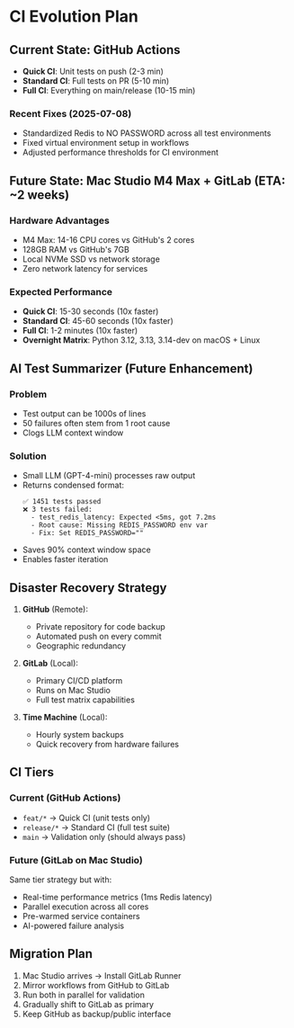 # CI Evolution Plan

## Current State: GitHub Actions
- **Quick CI**: Unit tests on push (2-3 min)
- **Standard CI**: Full tests on PR (5-10 min)
- **Full CI**: Everything on main/release (10-15 min)

### Recent Fixes (2025-07-08)
- Standardized Redis to NO PASSWORD across all test environments
- Fixed virtual environment setup in workflows
- Adjusted performance thresholds for CI environment

## Future State: Mac Studio M4 Max + GitLab (ETA: ~2 weeks)
### Hardware Advantages
- M4 Max: 14-16 CPU cores vs GitHub's 2 cores
- 128GB RAM vs GitHub's 7GB
- Local NVMe SSD vs network storage
- Zero network latency for services

### Expected Performance
- **Quick CI**: 15-30 seconds (10x faster)
- **Standard CI**: 45-60 seconds (10x faster)
- **Full CI**: 1-2 minutes (10x faster)
- **Overnight Matrix**: Python 3.12, 3.13, 3.14-dev on macOS + Linux

## AI Test Summarizer (Future Enhancement)
### Problem
- Test output can be 1000s of lines
- 50 failures often stem from 1 root cause
- Clogs LLM context window

### Solution
- Small LLM (GPT-4-mini) processes raw output
- Returns condensed format:
  ```
  ✅ 1451 tests passed
  ❌ 3 tests failed:
    - test_redis_latency: Expected <5ms, got 7.2ms
    - Root cause: Missing REDIS_PASSWORD env var
    - Fix: Set REDIS_PASSWORD=""
  ```
- Saves 90% context window space
- Enables faster iteration

## Disaster Recovery Strategy
1. **GitHub** (Remote):
   - Private repository for code backup
   - Automated push on every commit
   - Geographic redundancy

2. **GitLab** (Local):
   - Primary CI/CD platform
   - Runs on Mac Studio
   - Full test matrix capabilities

3. **Time Machine** (Local):
   - Hourly system backups
   - Quick recovery from hardware failures

## CI Tiers
### Current (GitHub Actions)
- `feat/*` → Quick CI (unit tests only)
- `release/*` → Standard CI (full test suite)
- `main` → Validation only (should always pass)

### Future (GitLab on Mac Studio)
Same tier strategy but with:
- Real-time performance metrics (1ms Redis latency)
- Parallel execution across all cores
- Pre-warmed service containers
- AI-powered failure analysis

## Migration Plan
1. Mac Studio arrives → Install GitLab Runner
2. Mirror workflows from GitHub to GitLab
3. Run both in parallel for validation
4. Gradually shift to GitLab as primary
5. Keep GitHub as backup/public interface
